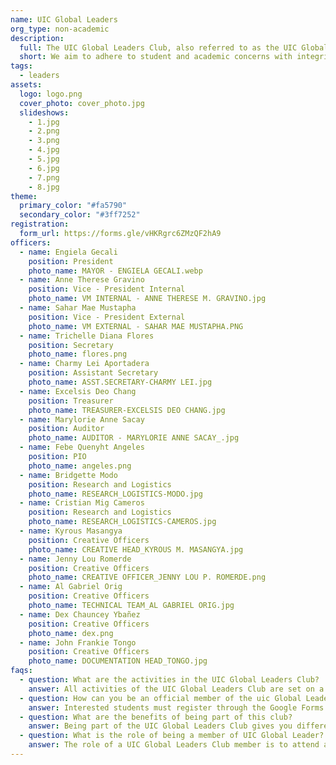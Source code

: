 ```yaml
---
name: UIC Global Leaders
org_type: non-academic
description:
  full: The UIC Global Leaders Club, also referred to as the UIC Global, is one of the non-academic/institutional clubs of the collegiate organizations in the University of the Immaculate Conception. The club is under the International Affairs and Linkages Office that adheres to the university's vision, mission, goal, and quality objectives, which is to develop an empowered and proactive life-long learner by offering a top-notch educational experience to help them become globally competitive and change-resistant. All bona fide college students of the Institution can join the UIC Global who have a chance to become a Student Leader, SDGs Advocate and an UIC Ambassador. This club is a democratic non-academic club, and therefore upholds a democratic system. The UIC Global Leaders Club aims to adhere student and other academic concerns imploring integrity, honesty, and humility, to apply the values of unity in the community by coordinating each of the stakeholders in order to achieve student excellence, to create an environment that allows healthy student-teacher relationship manifesting diversity, inclusivity, and harmonious rapport, to build an organization that would establish constant update, concerns, and necessary announcement for the student’s welfare and advantage, to learn with the community through dialogue between the student’s parent and faculty aiming for continuous development for student success and to train as future leaders of the nation, bringing the vision of 21st century leaders and transformation.
  short: We aim to adhere to student and academic concerns with integrity, honesty, and humility, to apply the values of unity in the community.
tags:
  - leaders
assets:
  logo: logo.png
  cover_photo: cover_photo.jpg
  slideshows:
    - 1.jpg 
    - 2.png
    - 3.png
    - 4.jpg
    - 5.jpg
    - 6.jpg
    - 7.png
    - 8.jpg
theme:
  primary_color: "#fa5790"
  secondary_color: "#3ff7252"
registration:
  form_url: https://forms.gle/vHKRgrc6ZMzQF2hA9
officers:
  - name: Engiela Gecali
    position: President
    photo_name: MAYOR - ENGIELA GECALI.webp
  - name: Anne Therese Gravino
    position: Vice - President Internal
    photo_name: VM INTERNAL - ANNE THERESE M. GRAVINO.jpg
  - name: Sahar Mae Mustapha
    position: Vice - President External
    photo_name: VM EXTERNAL - SAHAR MAE MUSTAPHA.PNG
  - name: Trichelle Diana Flores
    position: Secretary
    photo_name: flores.png
  - name: Charmy Lei Aportadera
    position: Assistant Secretary
    photo_name: ASST.SECRETARY-CHARMY LEI.jpg
  - name: Excelsis Deo Chang
    position: Treasurer
    photo_name: TREASURER-EXCELSIS DEO CHANG.jpg
  - name: Marylorie Anne Sacay
    position: Auditor
    photo_name: AUDITOR - MARYLORIE ANNE SACAY_.jpg
  - name: Febe Quenyht Angeles
    position: PIO
    photo_name: angeles.png
  - name: Bridgette Modo
    position: Research and Logistics
    photo_name: RESEARCH_LOGISTICS-MODO.jpg
  - name: Cristian Mig Cameros
    position: Research and Logistics
    photo_name: RESEARCH_LOGISTICS-CAMEROS.jpg
  - name: Kyrous Masangya
    position: Creative Officers
    photo_name: CREATIVE HEAD_KYROUS M. MASANGYA.jpg
  - name: Jenny Lou Romerde
    position: Creative Officers
    photo_name: CREATIVE OFFICER_JENNY LOU P. ROMERDE.png
  - name: Al Gabriel Orig
    position: Creative Officers
    photo_name: TECHNICAL TEAM_AL GABRIEL ORIG.jpg
  - name: Dex Chauncey Ybañez
    position: Creative Officers
    photo_name: dex.png
  - name: John Frankie Tongo
    position: Creative Officers
    photo_name: DOCUMENTATION HEAD_TONGO.jpg
faqs:
  - question: What are the activities in the UIC Global Leaders Club?
    answer: All activities of the UIC Global Leaders Club are set on a national or international scale, with some in collaboration with both local and international partner universities. With the onset of the pandemic, these activities are held through online platforms such as Zoom Meetings. Moreover, they are targeted towards training its members to be globally competitive, 21st century student leaders who are empowered and change-resistant.
  - question: How can you be an official member of the uic Global Leaders Club?
    answer: Interested students must register through the Google Forms provided to be considered an applicant for the club. To be an official member of the club, he/she must join local and international events under the club and show enthusiasm in being a global leader.
  - question: What are the benefits of being part of this club?
    answer: Being part of the UIC Global Leaders Club gives you different opportunities in both national and international. You'll be able to meet interesting people from different countries in Asia and around the world, understand their culture and values, and see the similarities and differences. You can also share your ideas and resolutions on the sustaintable development goals (SDGs) issues around the ASEAN community, and other communities. Finally, share your own culture as a Filipino and become ambassadors and delegates who represents UIC and Davao City.
  - question: What is the role of being a member of UIC Global Leader? 
    answer: The role of a UIC Global Leaders Club member is to attend and be a delegate on local and international events referred to by the club moderator Sir Rene Babiera II.
---
```

